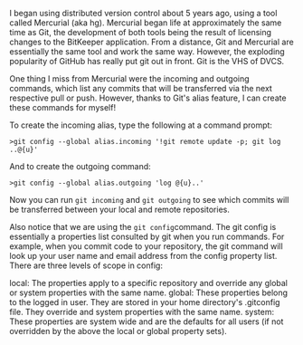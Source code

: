 I began using distributed version control about 5 years ago, using a tool called Mercurial (aka hg). Mercurial began life at approximately the same time as Git, the development of both tools being the result of licensing changes to the BitKeeper application. From a distance, Git and Mercurial are essentially the same tool and work the same way. However, the exploding popularity of GitHub has really put git out in front. Git is the VHS of DVCS. 

One thing I miss from Mercurial were the incoming and outgoing commands, which list any commits that will be transferred via the next respective pull or push. However, thanks to Git's alias feature, I can create these commands for myself! 

To create the incoming alias, type the following at a command prompt:

```
>git config --global alias.incoming '!git remote update -p; git log ..@{u}' 
```

And to create the outgoing command:

```
>git config --global alias.outgoing 'log @{u}..'
```

Now you can run `git incoming` and `git outgoing` to see which commits will be transferred between your local and remote repositories.

Also notice that we are using the `git config`command. The git config is essentially a properties list consulted by git when you run commands. For example, when you commit code to your repository, the git command will look up your user name and email address from the config property list. There are three levels of scope in config:

local: The properties apply to a specific repository and override any global or system properties with the same name.
global: These properties belong to the logged in user. They are stored in your home directory's .gitconfig file. They override and system properties with the same name.
system: These properties are system wide and are the defaults for all users (if not overridden by the above the local or global property sets). 

